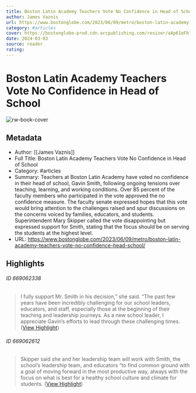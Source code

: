 ```yaml
---
title: Boston Latin Academy Teachers Vote No Confidence in Head of School
author: James Vaznis
url: https://www.bostonglobe.com/2023/06/09/metro/boston-latin-academy-teachers-vote-no-confidence-head-school/
category: #articles
cover: https://bostonglobe-prod.cdn.arcpublishing.com/resizer/aAp61eFhl8HoeDUXj-zQT1Qlx8g=/506x0/cloudfront-us-east-1.images.arcpublishing.com/bostonglobe/N3KBA6B4NZGSK7A7MZFO2O4KCA.jpg
date: 2024-03-03
source: reader
rating:
---
```

# Boston Latin Academy Teachers Vote No Confidence in Head of School

![rw-book-cover](https://bostonglobe-prod.cdn.arcpublishing.com/resizer/aAp61eFhl8HoeDUXj-zQT1Qlx8g=/506x0/cloudfront-us-east-1.images.arcpublishing.com/bostonglobe/N3KBA6B4NZGSK7A7MZFO2O4KCA.jpg)

## Metadata
- Author: [[James Vaznis]]
- Full Title: Boston Latin Academy Teachers Vote No Confidence in Head of School
- Category: #articles
- Summary: Teachers at Boston Latin Academy have voted no confidence in their head of school, Gavin Smith, following ongoing tensions over teaching, learning, and working conditions. Over 85 percent of the faculty members who participated in the vote approved the no confidence measure. The faculty senate expressed hopes that this vote would bring attention to the challenges raised and spur discussions on the concerns voiced by families, educators, and students. Superintendent Mary Skipper called the vote disappointing but expressed support for Smith, stating that the focus should be on serving the students at the highest level.
- URL: https://www.bostonglobe.com/2023/06/09/metro/boston-latin-academy-teachers-vote-no-confidence-head-school/

## Highlights
###### ID 669062338
> I fully support Mr. Smith in his decision,” she said. “The past few years have been incredibly challenging for our school leaders, educators, and staff, especially those at the beginning of their teaching and leadership journeys. As a new school leader, I appreciate Gavin’s efforts to lead through these challenging times. ([View Highlight](https://read.readwise.io/read/01hnb4xd5rt5g8spm3vgghygmd))
    
###### ID 669062612
> Skipper said she and her leadership team will work with Smith, the school’s leadership team, and educators “to find common ground with a goal of moving forward in the most productive way, always with the focus on what is best for a healthy school culture and climate for students. ([View Highlight](https://read.readwise.io/read/01hnb4zphhh09tyx89rt2frq7r))
    
